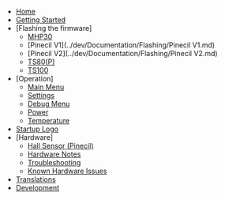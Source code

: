   - [Home](../dev/Documentation/index.md)
  - [Getting Started](../dev/Documentation/GettingStarted.md)
  - [Flashing the firmware]
      - [MHP30](../dev/Documentation/Flashing/MHP30.md)
      - [Pinecil V1](../dev/Documentation/Flashing/Pinecil V1.md)
      - [Pinecil V2](../dev/Documentation/Flashing/Pinecil V2.md)
      - [TS80(P)](../dev/Documentation/Flashing/TS80(P).md)
      - [TS100](../dev/Documentation/Flashing/TS100.md)
  - [Operation]
      - [Main Menu](../dev/Documentation/Menu.md)
      - [Settings](../dev/Documentation/Settings.md)
      - [Debug Menu](../dev/Documentation/DebugMenu.md)
      - [Power](../dev/Documentation/Power.md)
      - [Temperature](../dev/Documentation/Temperature.md)
  - [Startup Logo](../dev/Documentation/Logo.md)
  - [Hardware]
      - [Hall Sensor (Pinecil)](../dev/Documentation/HallSensor.md)
      - [Hardware Notes](../dev/Documentation/Hardware.md)
      - [Troubleshooting](../dev/Documentation/Troubleshooting.md)
      - [Known Hardware Issues](../dev/Documentation/HardwareIssues.md)
  - [Translations](../dev/Documentation/Translation.md)
  - [Development](../dev/Documentation/Development.md)
